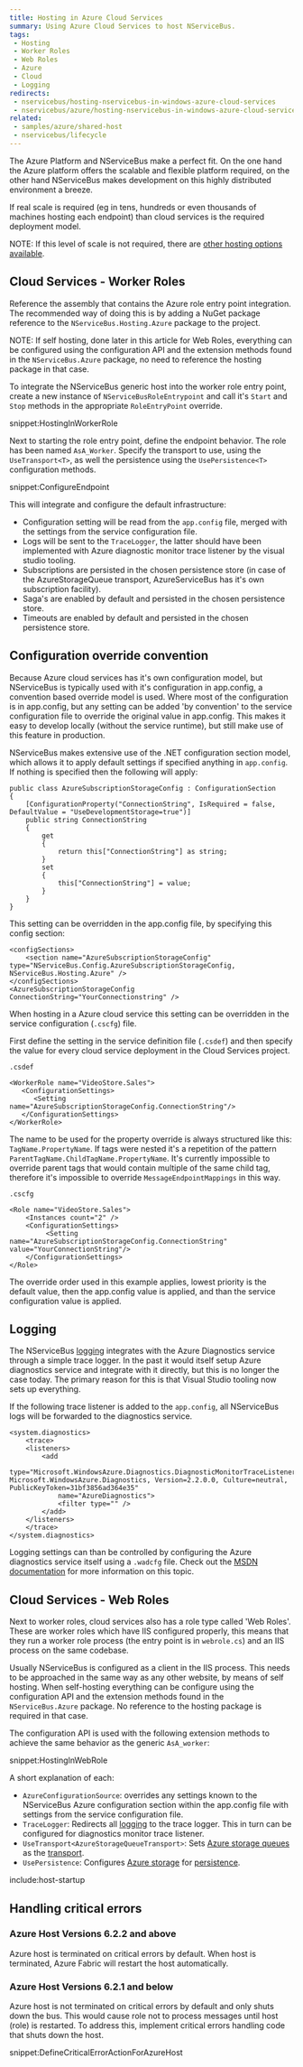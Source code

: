 ```yaml
---
title: Hosting in Azure Cloud Services
summary: Using Azure Cloud Services to host NServiceBus.
tags:
 - Hosting
 - Worker Roles
 - Web Roles
 - Azure
 - Cloud
 - Logging
redirects:
 - nservicebus/hosting-nservicebus-in-windows-azure-cloud-services
 - nservicebus/azure/hosting-nservicebus-in-windows-azure-cloud-services
related:
 - samples/azure/shared-host
 - nservicebus/lifecycle
---
```


The Azure Platform and NServiceBus make a perfect fit. On the one hand the Azure platform offers the scalable and flexible platform required, on the other hand NServiceBus makes development on this highly distributed environment a breeze.

If real scale is required (eg in tens, hundreds or even thousands of machines hosting each endpoint) than cloud services is the required deployment model.

NOTE: If this level of scale is not required, there are [other hosting options available](hosting.md).


## Cloud Services - Worker Roles

Reference the assembly that contains the Azure role entry point integration. The recommended way of doing this is by adding a NuGet package reference to the `NServiceBus.Hosting.Azure` package to the project.

NOTE: If self hosting, done later in this article for Web Roles, everything can be configured using the configuration API and the extension methods found in the `NServiceBus.Azure` package, no need to reference the hosting package in that case.

To integrate the NServiceBus generic host into the worker role entry point, create a new instance of `NServiceBusRoleEntrypoint` and call it's `Start` and `Stop` methods in the appropriate `RoleEntryPoint` override.

snippet:HostingInWorkerRole

Next to starting the role entry point, define the endpoint behavior. The role has been named `AsA_Worker`. Specify the transport to use, using the `UseTransport<T>`, as well the persistence using the `UsePersistence<T>` configuration methods.

snippet:ConfigureEndpoint

This will integrate and configure the default infrastructure:

 * Configuration setting will be read from the `app.config` file, merged with the settings from the service configuration file.
 * Logs will be sent to the `TraceLogger`, the latter should have been implemented with Azure diagnostic monitor trace listener by the visual studio tooling.
 * Subscriptions are persisted in the chosen persistence store (in case of the AzureStorageQueue transport, AzureServiceBus has it's own subscription facility).
 * Saga's are enabled by default and persisted in the chosen persistence store.
 * Timeouts are enabled by default and persisted in the chosen persistence store.


## Configuration override convention

Because Azure cloud services has it's own configuration model, but NServiceBus is typically used with it's configuration in app.config, a convention based override model is used. Where most of the configuration is in app.config, but any setting can be added 'by convention' to the service configuration file to override the original value in app.config. This makes it easy to develop locally (without the service runtime), but still make use of this feature in production.

NServiceBus makes extensive use of the .NET configuration section model, which allows it to apply default settings if specified anything in `app.config`. If nothing is specified then the following will apply:

```
public class AzureSubscriptionStorageConfig : ConfigurationSection
{
    [ConfigurationProperty("ConnectionString", IsRequired = false, DefaultValue = "UseDevelopmentStorage=true")]
    public string ConnectionString
    {
        get
        {
            return this["ConnectionString"] as string;
        }
        set
        {
            this["ConnectionString"] = value;
        }
    }
}
```

This setting can be overridden in the app.config file, by specifying this config section:

```
<configSections>
	<section name="AzureSubscriptionStorageConfig" type="NServiceBus.Config.AzureSubscriptionStorageConfig, NServiceBus.Hosting.Azure" />
</configSections>
<AzureSubscriptionStorageConfig ConnectionString="YourConnectionstring" />
```

When hosting in a Azure cloud service this setting can be overridden in the service configuration (`.cscfg`) file.

First define the setting in the service definition file (`.csdef`) and then specify the value for every cloud service deployment in the Cloud Services project.

`.csdef`

	<WorkerRole name="VideoStore.Sales">
	   <ConfigurationSettings>
	      <Setting name="AzureSubscriptionStorageConfig.ConnectionString"/>
	   </ConfigurationSettings>
	</WorkerRole>

The name to be used for the property override is always structured like this: `TagName.PropertyName`. If tags were nested it's a repetition of the pattern `ParentTagName.ChildTagName.PropertyName`. It's currently impossible to override parent tags that would contain multiple of the same child tag, therefore it's impossible to override `MessageEndpointMappings` in this way.

`.cscfg`

	<Role name="VideoStore.Sales">
	    <Instances count="2" />
	    <ConfigurationSettings>
	         <Setting name="AzureSubscriptionStorageConfig.ConnectionString" value="YourConnectionString"/>
	    </ConfigurationSettings>
	</Role>

The override order used in this example applies, lowest priority is the default value, then the app.config value is applied, and than the service configuration value is applied.


## Logging

The NServiceBus [logging](/nservicebus/logging/) integrates with the Azure Diagnostics service through a simple trace logger. In the past it would itself setup Azure diagnostics service and integrate with it directly, but this is no longer the case today. The primary reason for this is that Visual Studio tooling now sets up everything.

If the following trace listener is added to the `app.config`, all NServiceBus logs will be forwarded to the diagnostics service.

```
<system.diagnostics>
	<trace>
	<listeners>
		<add 
			type="Microsoft.WindowsAzure.Diagnostics.DiagnosticMonitorTraceListener, Microsoft.WindowsAzure.Diagnostics, Version=2.2.0.0, Culture=neutral, PublicKeyToken=31bf3856ad364e35"
			name="AzureDiagnostics">
			<filter type="" />
		</add>
	</listeners>
	</trace>
</system.diagnostics>
```

Logging settings can than be controlled by configuring the Azure diagnostics service itself using a `.wadcfg` file. Check out the [MSDN documentation](https://msdn.microsoft.com/library/azure/hh411551.aspx) for more information on this topic.


## Cloud Services - Web Roles

Next to worker roles, cloud services also has a role type called 'Web Roles'. These are worker roles which have IIS configured properly, this means that they run a worker role process (the entry point is in `webrole.cs`) and an IIS process on the same codebase.

Usually NServiceBus is configured as a client in the IIS process. This needs to be approached in the same way as any other website, by means of self hosting. When self-hosting everything can be configure using the configuration API and the extension methods found in the `NServiceBus.Azure` package. No reference to the hosting package is required in that case.

The configuration API is used with the following extension methods to achieve the same behavior as the generic `AsA_worker`:

snippet:HostingInWebRole

A short explanation of each:

 * `AzureConfigurationSource`: overrides any settings known to the NServiceBus Azure configuration section within the app.config file with settings from the service configuration file.
 * `TraceLogger`: Redirects all [logging](/nservicebus/logging/) to the trace logger. This in turn can be configured for diagnostics monitor trace listener.
 * `UseTransport<AzureStorageQueueTransport>`: Sets [Azure storage queues](/nservicebus/azure-storage-queues/) as the [transport](/nservicebus/transports).
 * `UsePersistence`: Configures [Azure storage](/nservicebus/azure-storage-persistence/) for [persistence](/nservicebus/persistence).


include:host-startup


## Handling critical errors


### Azure Host Versions 6.2.2 and above

Azure host is terminated on critical errors by default. When host is terminated, Azure Fabric will restart the host automatically.


### Azure Host Versions 6.2.1 and below

Azure host is not terminated on critical errors by default and only shuts down the bus. This would cause role not to process messages until host (role) is restarted. To address this, implement critical errors handling code that shuts down the host.

snippet:DefineCriticalErrorActionForAzureHost